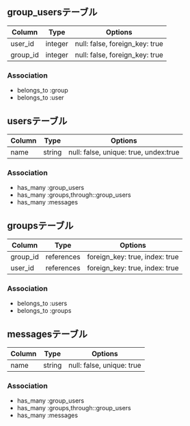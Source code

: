 ## group_usersテーブル

|Column|Type|Options|
|------|----|-------|
|user_id|integer|null: false, foreign_key: true|
|group_id|integer|null: false, foreign_key: true|

### Association
- belongs_to :group
- belongs_to :user

## usersテーブル

|Column|Type|Options|
|------|----|-------|
|name|string|null: false, unique: true, undex:true|

### Association
- has_many :group_users
- has_many :groups,through::group_users
- has_many :messages

## groupsテーブル

|Column|Type|Options|
|------|----|-------|
|group_id|references|foreign_key: true, index: true|
|user_id|references|foreign_key: true, index: true|

### Association
- belongs_to :users
- belongs_to :groups

## messagesテーブル

|Column|Type|Options|
|------|----|-------|
|name|string|null: false, unique: true|

### Association
- has_many :group_users
- has_many :groups,through::group_users
- has_many :messages